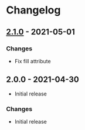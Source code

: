 # Changelog

## [2.1.0] - 2021-05-01

### Changes

- Fix fill attribute

## 2.0.0 - 2021-04-30

- Initial release

### Changes

- Initial release

[unreleased]: https://github.com/shamilovtim/react-native-svgxml-web/compare/v2.1.0...master
[2.1.0]: https://github.com/shamilovtim/react-native-svgxml-web/compare/v2.0.0...v2.1.0
